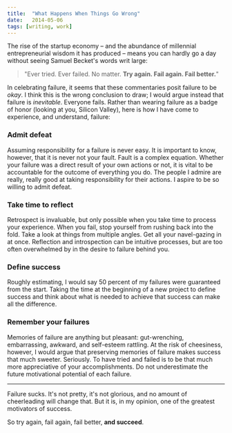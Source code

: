 ```yaml
---
title:  "What Happens When Things Go Wrong"
date:   2014-05-06
tags: [writing, work]
---
```


The rise of the startup economy – and the abundance of millennial entrepreneurial wisdom it has produced – means you can hardly go a day without seeing Samuel Becket's words writ large:

>"Ever tried. Ever failed. No matter. **Try again. Fail again. Fail better.**"

In celebrating failure, it seems that these commentaries posit failure to be *okay*. I think this is the wrong conclusion to draw; I would argue instead that failure is *inevitable*. Everyone fails. Rather than wearing failure as a badge of honor (looking at you, Silicon Valley), here is how I have come to experience, and understand, failure:

### Admit defeat

Assuming responsibility for a failure is never easy. It is important to know, however, that it is never not your fault. Fault is a complex equation. Whether your failure was a direct result of your own actions or not, it is vital to be accountable for the outcome of everything you do. The people I admire are really, really good at taking responsibility for their actions. I aspire to be so willing to admit defeat.

### Take time to reflect

Retrospect is invaluable, but only possible when you take time to process your experience. When you fail, stop yourself from rushing back into the fold. Take a look at things from multiple angles. Get all your navel-gazing in at once. Reflection and introspection can be intuitive processes, but are too often overwhelmed by in the desire to failure behind you.

### Define success

Roughly estimating, I would say 50 percent of my failures were guaranteed from the start. Taking the time at the beginning of a new project to define success and think about what is needed to achieve that success can make all the difference.

### Remember your failures

Memories of failure are anything but pleasant: gut-wrenching, embarrassing, awkward, and self-esteem rattling. At the risk of cheesiness, however, I would argue that preserving memories of failure makes success that much sweeter. Seriously.  To have tried and failed is to be that much more appreciative of your accomplishments. Do not underestimate the future motivational potential of each failure.

---

Failure sucks. It's not pretty, it's not glorious, and no amount of cheerleading will change that. But it is, in my opinion, one of the greatest motivators of success.

So try again, fail again, fail better, **and succeed**.